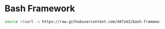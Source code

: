 # Bash Framework

``` bash
source <(curl -s https://raw.githubusercontent.com/d47zm3/bash-framework/master/bash.sh)
```
